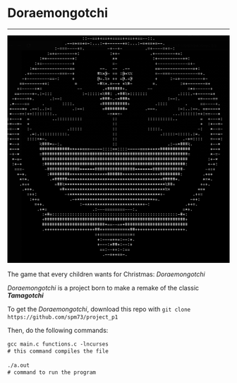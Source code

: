 # Doraemongotchi
---
![doraemongotchi](./images/doreamongotchi.png)

The game that every children wants for Christmas: _Doraemongotchi_

_Doraemongotchi_ is a project born to make a remake of the classic **_Tamagotchi_**

To get the _Doraemongotchi_, download this repo with ```git clone https://github.com/spm73/project_p1```

Then, do the following commands:
```shell
gcc main.c functions.c -lncurses
# this command compiles the file

./a.out
# command to run the program
```
